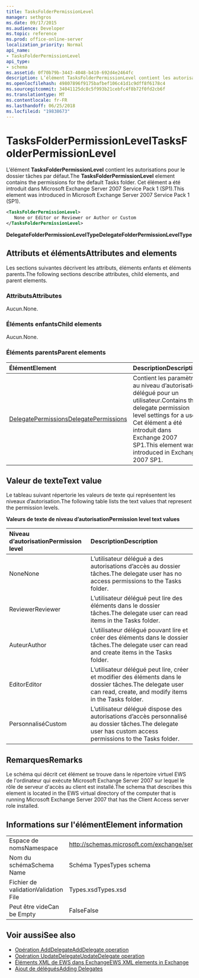 ```yaml
---
title: TasksFolderPermissionLevel
manager: sethgros
ms.date: 09/17/2015
ms.audience: Developer
ms.topic: reference
ms.prod: office-online-server
localization_priority: Normal
api_name:
- TasksFolderPermissionLevel
api_type:
- schema
ms.assetid: 0f70b79b-3443-4048-b410-692d4e2464fc
description: L’élément TasksFolderPermissionLevel contient les autorisations pour le dossier tâches par défaut. Cet élément a été introduit dans Microsoft Exchange Server 2007 Service Pack 1 (SP1).
ms.openlocfilehash: 49807896f9175bafbef106c41d1c9dff8f6178c4
ms.sourcegitcommit: 34041125dc8c5f993b21cebfc4f8b72f0fd2cb6f
ms.translationtype: MT
ms.contentlocale: fr-FR
ms.lasthandoff: 06/25/2018
ms.locfileid: "19838673"
---
```

# <a name="tasksfolderpermissionlevel"></a><span data-ttu-id="87dca-104">TasksFolderPermissionLevel</span><span class="sxs-lookup"><span data-stu-id="87dca-104">TasksFolderPermissionLevel</span></span>

<span data-ttu-id="87dca-105">L’élément **TasksFolderPermissionLevel** contient les autorisations pour le dossier tâches par défaut.</span><span class="sxs-lookup"><span data-stu-id="87dca-105">The **TasksFolderPermissionLevel** element contains the permissions for the default Tasks folder.</span></span> <span data-ttu-id="87dca-106">Cet élément a été introduit dans Microsoft Exchange Server 2007 Service Pack 1 (SP1).</span><span class="sxs-lookup"><span data-stu-id="87dca-106">This element was introduced in Microsoft Exchange Server 2007 Service Pack 1 (SP1).</span></span> 
  
```xml
<TasksFolderPermissionLevel>
   None or Editor or Reviewer or Author or Custom
</TasksFolderPermissionLevel>
```

<span data-ttu-id="87dca-107">**DelegateFolderPermissionLevelType**</span><span class="sxs-lookup"><span data-stu-id="87dca-107">**DelegateFolderPermissionLevelType**</span></span>

## <a name="attributes-and-elements"></a><span data-ttu-id="87dca-108">Attributs et éléments</span><span class="sxs-lookup"><span data-stu-id="87dca-108">Attributes and elements</span></span>

<span data-ttu-id="87dca-109">Les sections suivantes décrivent les attributs, éléments enfants et éléments parents.</span><span class="sxs-lookup"><span data-stu-id="87dca-109">The following sections describe attributes, child elements, and parent elements.</span></span>
  
### <a name="attributes"></a><span data-ttu-id="87dca-110">Attributs</span><span class="sxs-lookup"><span data-stu-id="87dca-110">Attributes</span></span>

<span data-ttu-id="87dca-111">Aucun.</span><span class="sxs-lookup"><span data-stu-id="87dca-111">None.</span></span>
  
### <a name="child-elements"></a><span data-ttu-id="87dca-112">Éléments enfants</span><span class="sxs-lookup"><span data-stu-id="87dca-112">Child elements</span></span>

<span data-ttu-id="87dca-113">Aucun.</span><span class="sxs-lookup"><span data-stu-id="87dca-113">None.</span></span>
  
### <a name="parent-elements"></a><span data-ttu-id="87dca-114">Éléments parents</span><span class="sxs-lookup"><span data-stu-id="87dca-114">Parent elements</span></span>

|<span data-ttu-id="87dca-115">**Élément**</span><span class="sxs-lookup"><span data-stu-id="87dca-115">**Element**</span></span>|<span data-ttu-id="87dca-116">**Description**</span><span class="sxs-lookup"><span data-stu-id="87dca-116">**Description**</span></span>|
|:-----|:-----|
|[<span data-ttu-id="87dca-117">DelegatePermissions</span><span class="sxs-lookup"><span data-stu-id="87dca-117">DelegatePermissions</span></span>](delegatepermissions.md) <br/> |<span data-ttu-id="87dca-118">Contient les paramètres au niveau d’autorisation délégué pour un utilisateur.</span><span class="sxs-lookup"><span data-stu-id="87dca-118">Contains the delegate permission level settings for a user.</span></span> <span data-ttu-id="87dca-119">Cet élément a été introduit dans Exchange 2007 SP1.</span><span class="sxs-lookup"><span data-stu-id="87dca-119">This element was introduced in Exchange 2007 SP1.</span></span>  <br/> |
   
## <a name="text-value"></a><span data-ttu-id="87dca-120">Valeur de texte</span><span class="sxs-lookup"><span data-stu-id="87dca-120">Text value</span></span>

<span data-ttu-id="87dca-121">Le tableau suivant répertorie les valeurs de texte qui représentent les niveaux d’autorisation.</span><span class="sxs-lookup"><span data-stu-id="87dca-121">The following table lists the text values that represent the permission levels.</span></span>
  
<span data-ttu-id="87dca-122">**Valeurs de texte de niveau d’autorisation**</span><span class="sxs-lookup"><span data-stu-id="87dca-122">**Permission level text values**</span></span>

|<span data-ttu-id="87dca-123">**Niveau d’autorisation**</span><span class="sxs-lookup"><span data-stu-id="87dca-123">**Permission level**</span></span>|<span data-ttu-id="87dca-124">**Description**</span><span class="sxs-lookup"><span data-stu-id="87dca-124">**Description**</span></span>|
|:-----|:-----|
|<span data-ttu-id="87dca-125">None</span><span class="sxs-lookup"><span data-stu-id="87dca-125">None</span></span>  <br/> |<span data-ttu-id="87dca-126">L’utilisateur délégué a des autorisations d’accès au dossier tâches.</span><span class="sxs-lookup"><span data-stu-id="87dca-126">The delegate user has no access permissions to the Tasks folder.</span></span>  <br/> |
|<span data-ttu-id="87dca-127">Reviewer</span><span class="sxs-lookup"><span data-stu-id="87dca-127">Reviewer</span></span>  <br/> |<span data-ttu-id="87dca-128">L’utilisateur délégué peut lire des éléments dans le dossier tâches.</span><span class="sxs-lookup"><span data-stu-id="87dca-128">The delegate user can read items in the Tasks folder.</span></span>  <br/> |
|<span data-ttu-id="87dca-129">Auteur</span><span class="sxs-lookup"><span data-stu-id="87dca-129">Author</span></span>  <br/> |<span data-ttu-id="87dca-130">L’utilisateur délégué pouvant lire et créer des éléments dans le dossier tâches.</span><span class="sxs-lookup"><span data-stu-id="87dca-130">The delegate user can read and create items in the Tasks folder.</span></span>  <br/> |
|<span data-ttu-id="87dca-131">Editor</span><span class="sxs-lookup"><span data-stu-id="87dca-131">Editor</span></span>  <br/> |<span data-ttu-id="87dca-132">L’utilisateur délégué peut lire, créer et modifier des éléments dans le dossier tâches.</span><span class="sxs-lookup"><span data-stu-id="87dca-132">The delegate user can read, create, and modify items in the Tasks folder.</span></span>  <br/> |
|<span data-ttu-id="87dca-133">Personnalisé</span><span class="sxs-lookup"><span data-stu-id="87dca-133">Custom</span></span>  <br/> |<span data-ttu-id="87dca-134">L’utilisateur délégué dispose des autorisations d’accès personnalisé au dossier tâches.</span><span class="sxs-lookup"><span data-stu-id="87dca-134">The delegate user has custom access permissions to the Tasks folder.</span></span>  <br/> |
   
## <a name="remarks"></a><span data-ttu-id="87dca-135">Remarques</span><span class="sxs-lookup"><span data-stu-id="87dca-135">Remarks</span></span>

<span data-ttu-id="87dca-136">Le schéma qui décrit cet élément se trouve dans le répertoire virtuel EWS de l'ordinateur qui exécute Microsoft Exchange Server 2007 sur lequel le rôle de serveur d'accès au client est installé.</span><span class="sxs-lookup"><span data-stu-id="87dca-136">The schema that describes this element is located in the EWS virtual directory of the computer that is running Microsoft Exchange Server 2007 that has the Client Access server role installed.</span></span>
  
## <a name="element-information"></a><span data-ttu-id="87dca-137">Informations sur l'élément</span><span class="sxs-lookup"><span data-stu-id="87dca-137">Element information</span></span>

|||
|:-----|:-----|
|<span data-ttu-id="87dca-138">Espace de noms</span><span class="sxs-lookup"><span data-stu-id="87dca-138">Namespace</span></span>  <br/> |http://schemas.microsoft.com/exchange/services/2006/types  <br/> |
|<span data-ttu-id="87dca-139">Nom du schéma</span><span class="sxs-lookup"><span data-stu-id="87dca-139">Schema Name</span></span>  <br/> |<span data-ttu-id="87dca-140">Schéma Types</span><span class="sxs-lookup"><span data-stu-id="87dca-140">Types schema</span></span>  <br/> |
|<span data-ttu-id="87dca-141">Fichier de validation</span><span class="sxs-lookup"><span data-stu-id="87dca-141">Validation File</span></span>  <br/> |<span data-ttu-id="87dca-142">Types.xsd</span><span class="sxs-lookup"><span data-stu-id="87dca-142">Types.xsd</span></span>  <br/> |
|<span data-ttu-id="87dca-143">Peut être vide</span><span class="sxs-lookup"><span data-stu-id="87dca-143">Can be Empty</span></span>  <br/> |<span data-ttu-id="87dca-144">False</span><span class="sxs-lookup"><span data-stu-id="87dca-144">False</span></span>  <br/> |
   
## <a name="see-also"></a><span data-ttu-id="87dca-145">Voir aussi</span><span class="sxs-lookup"><span data-stu-id="87dca-145">See also</span></span>

- [<span data-ttu-id="87dca-146">Opération AddDelegate</span><span class="sxs-lookup"><span data-stu-id="87dca-146">AddDelegate operation</span></span>](adddelegate-operation.md)
- [<span data-ttu-id="87dca-147">Opération UpdateDelegate</span><span class="sxs-lookup"><span data-stu-id="87dca-147">UpdateDelegate operation</span></span>](updatedelegate-operation.md)
- [<span data-ttu-id="87dca-148">Éléments XML de EWS dans Exchange</span><span class="sxs-lookup"><span data-stu-id="87dca-148">EWS XML elements in Exchange</span></span>](ews-xml-elements-in-exchange.md)
- [<span data-ttu-id="87dca-149">Ajout de délégués</span><span class="sxs-lookup"><span data-stu-id="87dca-149">Adding Delegates</span></span>](http://msdn.microsoft.com/library/3a744150-66a3-4a13-9433-793603ba5038%28Office.15%29.aspx)

